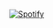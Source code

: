<td width="50%">

&nbsp; <br> [![Spotify](https://novatorem.vercel.app/api/spotify?background_color=0d1117&border_color=ffffff)](https://open.spotify.com/user/31d2qdv2no2r3j5tar4b5xslxiha?si=3cfeb83d8cac4dd7)

  </td>
